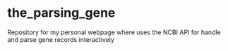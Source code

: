 # the_parsing_gene
Repository for my personal webpage where uses the NCBI API for handle and parse gene records interactively
